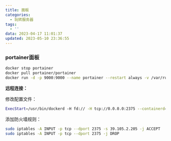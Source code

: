 ```yaml
---
title: 面板
categories:
  - 玩转服务器
tags:
  - ''
data: 2023-04-17 11:01:37
updated: 2023-05-10 23:36:55
---
```


### portainer面板

```bash
docker stop portainer
docker pull portainer/portainer
docker run -d -p 9000:9000 --name portainer --restart always -v /var/run/docker.sock:/var/run/docker.sock -v portainer_data:/data portainer/portainer
```

**远程连接：**

修改配置文件：
```bash
ExecStart=/usr/bin/dockerd -H fd:// -H tcp://0.0.0.0:2375 --containerd=/run/containerd/containerd.sock
```

添加防火墙规则：
```bash
sudo iptables -A INPUT -p tcp --dport 2375 -s 39.105.2.205 -j ACCEPT
sudo iptables -A INPUT -p tcp --dport 2375 -j DROP

```